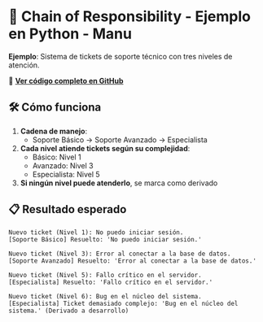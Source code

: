 # 🧩 Chain of Responsibility - Ejemplo en Python - Manu

**Ejemplo**: Sistema de tickets de soporte técnico con tres niveles de atención.

🔗 **[Ver código completo en GitHub](https://github.com/manu-mx/block_responsability_manu/blob/main/block_responsability_pi1.py)**

## 🛠️ Cómo funciona
1. **Cadena de manejo**:
   - Soporte Básico → Soporte Avanzado → Especialista
2. **Cada nivel atiende tickets según su complejidad**:
   - Básico: Nivel 1
   - Avanzado: Nivel 3
   - Especialista: Nivel 5
3. **Si ningún nivel puede atenderlo**, se marca como derivado

## 📋 Resultado esperado
```plaintext
Nuevo ticket (Nivel 1): No puedo iniciar sesión.
[Soporte Básico] Resuelto: 'No puedo iniciar sesión.'

Nuevo ticket (Nivel 3): Error al conectar a la base de datos.
[Soporte Avanzado] Resuelto: 'Error al conectar a la base de datos.'

Nuevo ticket (Nivel 5): Fallo crítico en el servidor.
[Especialista] Resuelto: 'Fallo crítico en el servidor.'

Nuevo ticket (Nivel 6): Bug en el núcleo del sistema.
[Especialista] Ticket demasiado complejo: 'Bug en el núcleo del sistema.' (Derivado a desarrollo)
